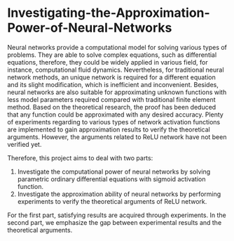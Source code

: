 # Investigating-the-Approximation-Power-of-Neural-Networks

Neural networks provide a computational model for solving various types of problems. They are able to solve complex equations, such as differential equations, therefore, they could be widely applied in various field, for instance, computational fluid dynamics. Nevertheless, for traditional neural network methods, an unique network is required for a different equation and its slight modification, which is inefficient and inconvenient. Besides, neural networks are also suitable for approximating unknown functions with less model parameters required compared with traditional finite element method. Based on the theoretical research, the proof has been deduced that any function could be approximated with any desired accuracy. Plenty of experiments regarding to various types of
network activation functions are implemented to gain approximation results to verify the theoretical arguments. However, the arguments related to ReLU network have not been verified yet.

Therefore, this project aims to deal with two parts: 
1. Investigate the computational power of neural networks by solving parametric ordinary differential equations with sigmoid activation function.
2. Investigate the approximation ability of neural networks by performing experiments to verify the theoretical arguments of ReLU network. 

For the first part, satisfying results are acquired through experiments. In the second part, we emphasize the gap between experimental results and the theoretical arguments.
